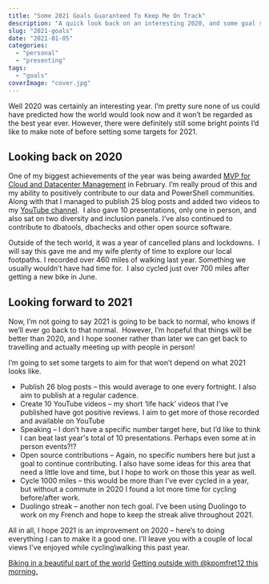 ```yaml
---
title: "Some 2021 Goals Guaranteed To Keep Me On Track"
description: "A quick look back on an interesting 2020, and some goal setting for 2021."
slug: "2021-goals"
date: "2021-01-05"
categories:
  - "personal"
  - "presenting"
tags:
  - "goals"
coverImage: "cover.jpg"
---
```


Well 2020 was certainly an interesting year. I’m pretty sure none of us could have predicted how the world would look now and it won’t be regarded as the best year ever. However, there were definitely still some bright points I’d like to make note of before setting some targets for 2021.

## Looking back on 2020

One of my biggest achievements of the year was being awarded [MVP for Cloud and Datacenter Management](https://mvp.microsoft.com/en-us/PublicProfile/5003655?fullName=Jess%20Pomfret) in February. I’m really proud of this and my ability to positively contribute to our data and PowerShell communities. Along with that I managed to publish 25 blog posts and added two videos to my [YouTube channel](https://www.youtube.com/channel/UC0D3eA_natUs91YcuPE_tLg).  I also gave 10 presentations, only one in person, and also sat on two diversity and inclusion panels. I’ve also continued to contribute to dbatools, dbachecks and other open source software.

Outside of the tech world, it was a year of cancelled plans and lockdowns.  I will say this gave me and my wife plenty of time to explore our local footpaths. I recorded over 460 miles of walking last year. Something we usually wouldn’t have had time for.  I also cycled just over 700 miles after getting a new bike in June.

## Looking forward to 2021

Now, I’m not going to say 2021 is going to be back to normal, who knows if we’ll ever go back to that normal.  However, I’m hopeful that things will be better than 2020, and I hope sooner rather than later we can get back to travelling and actually meeting up with people in person!

I’m going to set some targets to aim for that won’t depend on what 2021 looks like.

- Publish 26 blog posts – this would average to one every fortnight. I also aim to publish at a regular cadence.
- Create 10 YouTube videos – my short ‘life hack’ videos that I’ve published have got positive reviews. I aim to get more of those recorded and available on YouTube
- Speaking – I don’t have a specific number target here, but I’d like to think I can beat last year's total of 10 presentations. Perhaps even some at in person events?!?
- Open source contributions – Again, no specific numbers here but just a goal to continue contributing. I also have some ideas for this area that need a little love and time, but I hope to work on those this year as well.
- Cycle 1000 miles – this would be more than I’ve ever cycled in a year, but without a commute in 2020 I found a lot more time for cycling before/after work.
- Duolingo streak – another non tech goal. I’ve been using Duolingo to work on my French and hope to keep the streak alive throughout 2021.

All in all, I hope 2021 is an improvement on 2020 – here’s to doing everything I can to make it a good one. I'll leave you with a couple of local views I've enjoyed while cycling\walking this past year.

[Biking in a beautiful part of the world](https://www.instagram.com/p/CDhAVEXBjLq)
[Getting outside with @kpomfret12 this morning.](https://www.instagram.com/p/CAP8ta7huch/)
